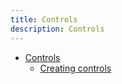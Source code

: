 ```yaml
---
title: Controls
description: Controls
---
```


- [Controls](#)
  - [Creating controls](creating-controls.md)

